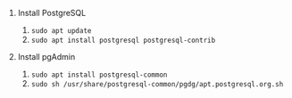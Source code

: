 

1. Install PostgreSQL
   1. `sudo apt update`
   1. `sudo apt install postgresql postgresql-contrib`
   
1. Install pgAdmin
   1. `sudo apt install postgresql-common`
   1. `sudo sh /usr/share/postgresql-common/pgdg/apt.postgresql.org.sh`
